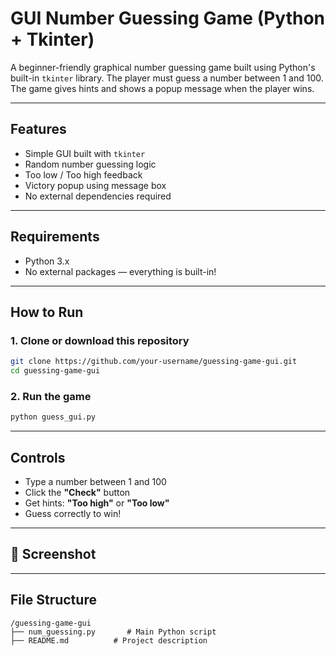 #  GUI Number Guessing Game (Python + Tkinter)

A beginner-friendly graphical number guessing game built using Python's built-in `tkinter` library. The player must guess a number between 1 and 100. The game gives hints and shows a popup message when the player wins.

---

##  Features

-  Simple GUI built with `tkinter`
-  Random number guessing logic
-  Too low /  Too high feedback
-  Victory popup using message box
-  No external dependencies required

---

##  Requirements

- Python 3.x  
- No external packages — everything is built-in!

---

##  How to Run

### 1. Clone or download this repository

```bash
git clone https://github.com/your-username/guessing-game-gui.git
cd guessing-game-gui
````

### 2. Run the game

```bash
python guess_gui.py
```

---

##  Controls

* Type a number between 1 and 100
* Click the **"Check"** button
* Get hints: **"Too high"** or **"Too low"**
* Guess correctly to win!

---

## 📸 Screenshot


---

## File Structure

```
/guessing-game-gui
├── num_guessing.py       # Main Python script
├── README.md          # Project description
```



